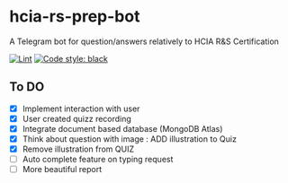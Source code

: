 # hcia-rs-prep-bot
A Telegram bot for question/answers relatively to HCIA R&amp;S Certification

[![Lint](https://github.com/script-0/hcia-rs-prep-bot/actions/workflows/lint.yml/badge.svg)](https://github.com/script-0/hcia-rs-prep-bot/actions/workflows/lint.yml)     [![Code style: black](https://img.shields.io/badge/code%20style-black-000000.svg)](https://github.com/psf/black)

## To DO

- [x] Implement interaction with user
- [x] User created quizz recording 
- [x] Integrate document based database (MongoDB Atlas)
- [x] Think about question with image : ADD illustration to Quiz
- [x] Remove illustration from QUIZ
- [ ] Auto complete feature on typing request
- [ ] More beautiful report
